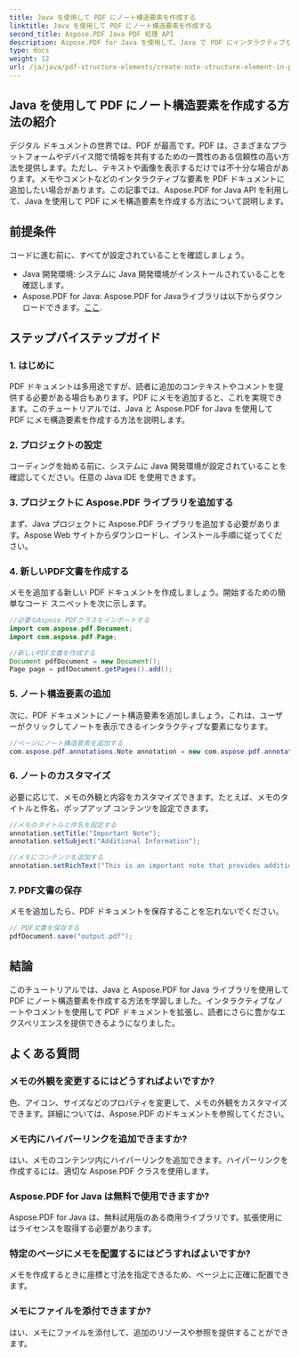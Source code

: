 ```yaml
---
title: Java を使用して PDF にノート構造要素を作成する
linktitle: Java を使用して PDF にノート構造要素を作成する
second_title: Aspose.PDF Java PDF 処理 API
description: Aspose.PDF for Java を使用して、Java で PDF にインタラクティブなメモ構造要素を作成する方法を学びます。有益なメモでドキュメントを強化します。
type: docs
weight: 12
url: /ja/java/pdf-structure-elements/create-note-structure-element-in-pdf-using-java/
---
```


## Java を使用して PDF にノート構造要素を作成する方法の紹介

デジタル ドキュメントの世界では、PDF が最高です。PDF は、さまざまなプラットフォームやデバイス間で情報を共有するための一貫性のある信頼性の高い方法を提供します。ただし、テキストや画像を表示するだけでは不十分な場合があります。メモやコメントなどのインタラクティブな要素を PDF ドキュメントに追加したい場合があります。この記事では、Aspose.PDF for Java API を利用して、Java を使用して PDF にメモ構造要素を作成する方法について説明します。

## 前提条件

コードに進む前に、すべてが設定されていることを確認しましょう。

- Java 開発環境: システムに Java 開発環境がインストールされていることを確認します。
-  Aspose.PDF for Java: Aspose.PDF for Javaライブラリは以下からダウンロードできます。[ここ](https://releases.aspose.com/pdf/java/).

## ステップバイステップガイド

### 1. はじめに

PDF ドキュメントは多用途ですが、読者に追加のコンテキストやコメントを提供する必要がある場合もあります。PDF にメモを追加すると、これを実現できます。このチュートリアルでは、Java と Aspose.PDF for Java を使用して PDF にメモ構造要素を作成する方法を説明します。

### 2. プロジェクトの設定

コーディングを始める前に、システムに Java 開発環境が設定されていることを確認してください。任意の Java IDE を使用できます。

### 3. プロジェクトに Aspose.PDF ライブラリを追加する

まず、Java プロジェクトに Aspose.PDF ライブラリを追加する必要があります。Aspose Web サイトからダウンロードし、インストール手順に従ってください。

### 4. 新しいPDF文書を作成する

メモを追加する新しい PDF ドキュメントを作成しましょう。開始するための簡単なコード スニペットを次に示します。

```java
//必要なAspose.PDFクラスをインポートする
import com.aspose.pdf.Document;
import com.aspose.pdf.Page;

//新しいPDF文書を作成する
Document pdfDocument = new Document();
Page page = pdfDocument.getPages().add();
```

### 5. ノート構造要素の追加

次に、PDF ドキュメントにノート構造要素を追加しましょう。これは、ユーザーがクリックしてノートを表示できるインタラクティブな要素になります。

```java
//ページにノート構造要素を追加する
com.aspose.pdf.annotations.Note annotation = new com.aspose.pdf.annotations.Note(page, new com.aspose.pdf.Rectangle(100, 100, 200, 200));
```

### 6. ノートのカスタマイズ

必要に応じて、メモの外観と内容をカスタマイズできます。たとえば、メモのタイトルと件名、ポップアップ コンテンツを設定できます。

```java
//メモのタイトルと件名を設定する
annotation.setTitle("Important Note");
annotation.setSubject("Additional Information");

//メモにコンテンツを追加する
annotation.setRichText("This is an important note that provides additional information.");
```

### 7. PDF文書の保存

メモを追加したら、PDF ドキュメントを保存することを忘れないでください。

```java
// PDF文書を保存する
pdfDocument.save("output.pdf");
```

## 結論

このチュートリアルでは、Java と Aspose.PDF for Java ライブラリを使用して PDF にノート構造要素を作成する方法を学習しました。インタラクティブなノートやコメントを使用して PDF ドキュメントを拡張し、読者にさらに豊かなエクスペリエンスを提供できるようになりました。

## よくある質問

### メモの外観を変更するにはどうすればよいですか?

色、アイコン、サイズなどのプロパティを変更して、メモの外観をカスタマイズできます。詳細については、Aspose.PDF のドキュメントを参照してください。

### メモ内にハイパーリンクを追加できますか?

はい、メモのコンテンツ内にハイパーリンクを追加できます。ハイパーリンクを作成するには、適切な Aspose.PDF クラスを使用します。

### Aspose.PDF for Java は無料で使用できますか?

Aspose.PDF for Java は、無料試用版のある商用ライブラリです。拡張使用にはライセンスを取得する必要があります。

### 特定のページにメモを配置するにはどうすればよいですか?

メモを作成するときに座標と寸法を指定できるため、ページ上に正確に配置できます。

### メモにファイルを添付できますか?

はい、メモにファイルを添付して、追加のリソースや参照を提供することができます。